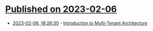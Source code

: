 # [Published on 2023-02-06](index.md)

* [2023-02-06, 18:26:30](https://news.ycombinator.com/item?id=34681806) - [Introduction to Multi-Tenant Architecture](https://engineeringatscale.substack.com/p/introduction-to-multi-tenant-architecture)
